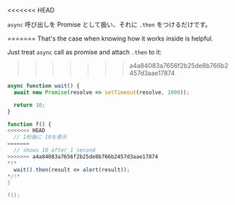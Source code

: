 
<<<<<<< HEAD

`async` 呼び出しを Promise として扱い、それに `.then` をつけるだけです。

=======
That's the case when knowing how it works inside is helpful.

Just treat `async` call as promise and attach `.then` to it:
>>>>>>> a4a84083a7656f2b25de8b766b2457d3aae17874
```js run
async function wait() {
  await new Promise(resolve => setTimeout(resolve, 1000));

  return 10;
}

function f() {
<<<<<<< HEAD
  // 1秒後に 10を表示
=======
  // shows 10 after 1 second
>>>>>>> a4a84083a7656f2b25de8b766b2457d3aae17874
*!*
  wait().then(result => alert(result));
*/!*
}

f();
```

